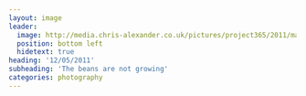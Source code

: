 ```yaml
---
layout: image
leader:
  image: http://media.chris-alexander.co.uk/pictures/project365/2011/may/12/120511.jpg
  position: bottom left
  hidetext: true
heading: '12/05/2011'
subheading: 'The beans are not growing'
categories: photography
---
```

